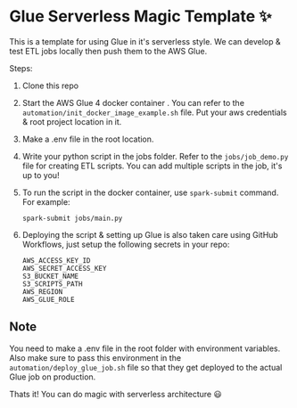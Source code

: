# Glue Serverless Magic Template ✨

This is a template for using Glue in it's serverless style. We can develop & test ETL jobs locally then push them to the AWS Glue.

Steps:

1. Clone this repo

2. Start the AWS Glue 4 docker container . You can refer to the ```automation/init_docker_image_example.sh``` file. Put your aws credentials & root project location in it.

3. Make a .env file in the root location. 

4. Write your python script in the jobs folder. Refer to the ```jobs/job_demo.py``` file for creating ETL scripts. You can add multiple scripts in the job, it's up to you!

5. To run the script in the docker container, use ```spark-submit```  command. For example:
    ```
    spark-submit jobs/main.py
    ```

6. Deploying the script & setting up Glue is also taken care using GitHub Workflows, just setup the following secrets in your repo:
    ```
    AWS_ACCESS_KEY_ID
    AWS_SECRET_ACCESS_KEY
    S3_BUCKET_NAME
    S3_SCRIPTS_PATH
    AWS_REGION
    AWS_GLUE_ROLE
    ```

## Note

You need to make a .env file in the root folder with environment variables. Also make sure to pass this environment in the ```automation/deploy_glue_job.sh``` file so that they get deployed to the actual Glue job on production.

Thats it! You can do magic with serverless architecture 😃